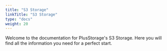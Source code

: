 ```yaml
---
title: "S3 Storage"
linkTitle: "S3 Storage"
type: "docs"
weight: 20
---
```

Welcome to the documentation for PlusStorage's S3 Storage. Here you will find all the information you need for a perfect start.